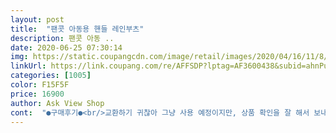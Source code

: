 ```yaml
---
layout: post 
title:  "팬콧 아동용 핸들 레인부츠" 
description: 팬콧 아동 ..
date: 2020-06-25 07:30:14 
img: https://static.coupangcdn.com/image/retail/images/2020/04/16/11/8/d3c9d54d-e25e-4b71-8a1f-567e0db0673e.jpg 
linkUrl: https://link.coupang.com/re/AFFSDP?lptag=AF3600438&subid=ahnPublicAsk&pageKey=1519481632&itemId=2540160331&vendorItemId=70532814028&traceid=V0-113-4f03b50fab846d73 
categories: [1005] 
color: F15F5F 
price: 16900 
author: Ask View Shop 
cont:  "●구매후기●<br/>교환하기 귀찮아 그냥 사용 예정이지만, 상품 확인을 잘 해서 보내셔야 할거 같네요.<br/> 노란색 신발인데 얼룩이 있네요<br/>넘 강추요!!!<br/>디자인 색감 예쁘고 아이도 좋아하네요^^<br/>배송도 좋고 사이즈도 잘 맞아서 좋은데 얼룩 때문에 별 하나 뺍니다<br/>사이즈 정사이즈이고 안에 깔창 하나 더 넣으니 괜찮네요 내년까지 신을수있겠어요<br/>색상도 이뿌고 부드럽고<br/>신발사이즈는 정사이즈같아요<br/>아이 발 실측사이즈보다 20크게 했는데<br/>아이가 신고 편하다고해요<br/>양말신고 걸을만하고 내년까지 신길듯요<br/>교환하기 귀찮아 그냥 사용 예정이지만, 상품 확인을 잘 해서 보내셔야 할거 같네요.<br/> 노란색 신발인데 얼룩이 있네요<br/>넘 강추요!!!<br/>디자인 색감 예쁘고 아이도 좋아하네요^^<br/>배송도 좋고 사이즈도 잘 맞아서 좋은데 얼룩 때문에 별 하나 뺍니다<br/>사이즈 정사이즈이고 안에 깔창 하나 더 넣으니 괜찮네요 내년까지 신을수있겠어요<br/>색상도 이뿌고 부드럽고<br/>신발사이즈는 정사이즈같아요<br/>아이 발 실측사이즈보다 20크게 했는데<br/>아이가 신고 편하다고해요<br/>양말신고 걸을만하고 내년까지 신길듯요<br/>" 
---
```

